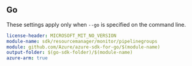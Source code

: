 ## Go

These settings apply only when `--go` is specified on the command line.

``` yaml $(go) && $(track2)
license-header: MICROSOFT_MIT_NO_VERSION
module-name: sdk/resourcemanager/monitor/pipelinegroups
module: github.com/Azure/azure-sdk-for-go/$(module-name)
output-folder: $(go-sdk-folder)/$(module-name)
azure-arm: true
```